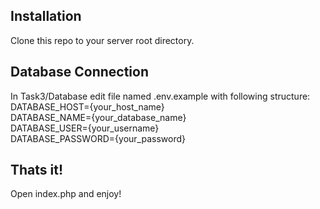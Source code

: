 ## Installation
Clone this repo to your server root directory.

## Database Connection 
In Task3/Database edit file named .env.example with following structure: <br>
DATABASE_HOST={your_host_name} <br>
DATABASE_NAME={your_database_name} <br>
DATABASE_USER={your_username} <br>
DATABASE_PASSWORD={your_password} <br>

## Thats it!
Open index.php and enjoy!
